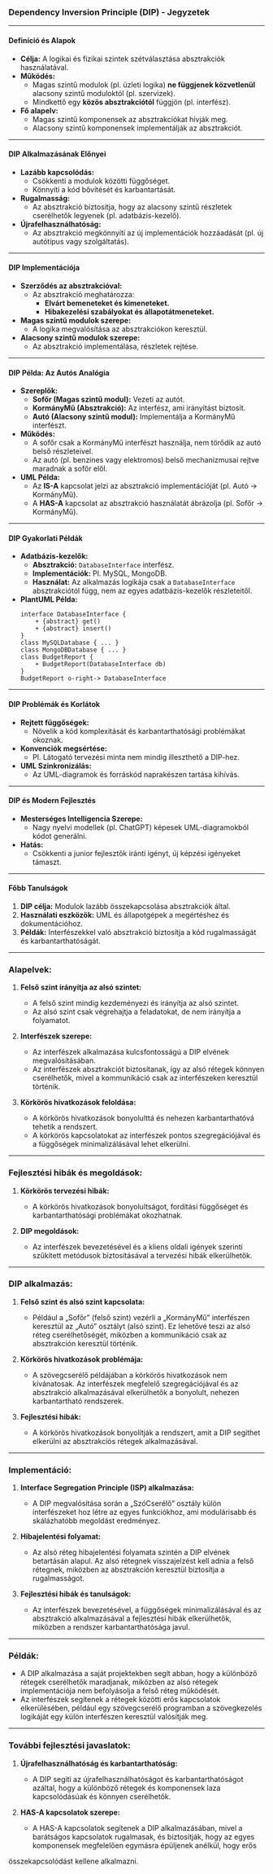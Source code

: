 ### **Dependency Inversion Principle (DIP) - Jegyzetek**

---

#### **Definíció és Alapok**
- **Célja:** A logikai és fizikai szintek szétválasztása absztrakciók használatával.
- **Működés:** 
  - Magas szintű modulok (pl. üzleti logika) **ne függjenek közvetlenül** alacsony szintű moduloktól (pl. szervizek).
  - Mindkettő egy **közös absztrakciótól** függjön (pl. interfész).
- **Fő alapelv:** 
  - Magas szintű komponensek az absztrakciókat hívják meg.
  - Alacsony szintű komponensek implementálják az absztrakciót.

---

#### **DIP Alkalmazásának Előnyei**
- **Lazább kapcsolódás:**
  - Csökkenti a modulok közötti függőséget.
  - Könnyíti a kód bővítését és karbantartását.
- **Rugalmasság:**
  - Az absztrakció biztosítja, hogy az alacsony szintű részletek cserélhetők legyenek (pl. adatbázis-kezelő).
- **Újrafelhasználhatóság:**
  - Az absztrakció megkönnyíti az új implementációk hozzáadását (pl. új autótípus vagy szolgáltatás).

---

#### **DIP Implementációja**
- **Szerződés az absztrakcióval:**
  - Az absztrakció meghatározza:
    - **Elvárt bemeneteket és kimeneteket.**
    - **Hibakezelési szabályokat és állapotátmeneteket.**
- **Magas szintű modulok szerepe:**
  - A logika megvalósítása az absztrakciókon keresztül.
- **Alacsony szintű modulok szerepe:**
  - Az absztrakció implementálása, részletek rejtése.

---

#### **DIP Példa: Az Autós Analógia**
- **Szereplők:**
  - **Sofőr (Magas szintű modul):** Vezeti az autót.
  - **KormányMű (Absztrakció):** Az interfész, ami irányítást biztosít.
  - **Autó (Alacsony szintű modul):** Implementálja a KormányMű interfészt.
- **Működés:**
  - A sofőr csak a KormányMű interfészt használja, nem törődik az autó belső részleteivel.
  - Az autó (pl. benzines vagy elektromos) belső mechanizmusai rejtve maradnak a sofőr elől.
- **UML Példa:**
  - Az **IS-A** kapcsolat jelzi az absztrakció implementációját (pl. Autó -> KormányMű).
  - A **HAS-A** kapcsolat az absztrakció használatát ábrázolja (pl. Sofőr -> KormányMű).

---

#### **DIP Gyakorlati Példák**
- **Adatbázis-kezelők:**
  - **Absztrakció:** `DatabaseInterface` interfész.
  - **Implementációk:** Pl. MySQL, MongoDB.
  - **Használat:** Az alkalmazás logikája csak a `DatabaseInterface` absztrakciótól függ, nem az egyes adatbázis-kezelők részleteitől.
- **PlantUML Példa:**
  ```plaintext
  interface DatabaseInterface {
      + {abstract} get()
      + {abstract} insert()
  }
  class MySQLDatabase { ... }
  class MongoDBDatabase { ... }
  class BudgetReport {
      + BudgetReport(DatabaseInterface db)
  }
  BudgetReport o-right-> DatabaseInterface
  ```

---

#### **DIP Problémák és Korlátok**
- **Rejtett függőségek:**
  - Növelik a kód komplexitását és karbantarthatósági problémákat okoznak.
- **Konvenciók megsértése:**
  - Pl. Látogató tervezési minta nem mindig illeszthető a DIP-hez.
- **UML Szinkronizálás:**
  - Az UML-diagramok és forráskód naprakészen tartása kihívás.

---

#### **DIP és Modern Fejlesztés**
- **Mesterséges Intelligencia Szerepe:**
  - Nagy nyelvi modellek (pl. ChatGPT) képesek UML-diagramokból kódot generálni.
- **Hatás:** 
  - Csökkenti a junior fejlesztők iránti igényt, új képzési igényeket támaszt.

---

#### **Főbb Tanulságok**
1. **DIP célja:** Modulok lazább összekapcsolása absztrakciók által.
2. **Használati eszközök:** UML és állapotgépek a megértéshez és dokumentációhoz.
3. **Példák:** Interfészekkel való absztrakció biztosítja a kód rugalmasságát és karbantarthatóságát.

---

### **Alapelvek:**
1. **Felső szint irányítja az alsó szintet:**
   - A felső szint mindig kezdeményezi és irányítja az alsó szintet.
   - Az alsó szint csak végrehajtja a feladatokat, de nem irányítja a folyamatot.

2. **Interfészek szerepe:**
   - Az interfészek alkalmazása kulcsfontosságú a DIP elvének megvalósításában.
   - Az interfészek absztrakciót biztosítanak, így az alsó rétegek könnyen cserélhetők, mivel a kommunikáció csak az interfészeken keresztül történik.

3. **Körkörös hivatkozások feloldása:**
   - A körkörös hivatkozások bonyolulttá és nehezen karbantarthatóvá tehetik a rendszert.
   - A körkörös kapcsolatokat az interfészek pontos szegregációjával és a függőségek minimalizálásával lehet elkerülni.

---

### **Fejlesztési hibák és megoldások:**
1. **Körkörös tervezési hibák:**
   - A körkörös hivatkozások bonyolultságot, fordítási függőséget és karbantarthatósági problémákat okozhatnak.
   
2. **DIP megoldások:**
   - Az interfészek bevezetésével és a kliens oldali igények szerinti szűkített metódusok biztosításával a tervezési hibák elkerülhetők.

---

### **DIP alkalmazás:**
1. **Felső szint és alsó szint kapcsolata:**
   - Például a „Sofőr” (felső szint) vezérli a „KormányMű” interfészen keresztül az „Autó” osztályt (alsó szint). Ez lehetővé teszi az alsó réteg cserélhetőségét, miközben a kommunikáció csak az absztrakción keresztül történik.

2. **Körkörös hivatkozások problémája:**
   - A szövegcserélő példájában a körkörös hivatkozások nem kívánatosak. Az interfészek megfelelő szegregációjával és az absztrakció alkalmazásával elkerülhetők a bonyolult, nehezen karbantartható rendszerek.

3. **Fejlesztési hibák:**
   - A körkörös hivatkozások bonyolítják a rendszert, amit a DIP segíthet elkerülni az absztrakciós rétegek alkalmazásával.

---

### **Implementáció:**
1. **Interface Segregation Principle (ISP) alkalmazása:**
   - A DIP megvalósítása során a „SzóCserélő” osztály külön interfészeket hoz létre az egyes funkciókhoz, ami modulárisabb és skálázhatóbb megoldást eredményez.
   
2. **Hibajelentési folyamat:**
   - Az alsó réteg hibajelentési folyamata szintén a DIP elvének betartásán alapul. Az alsó rétegnek visszajelzést kell adnia a felső rétegnek, miközben az absztrakción keresztül biztosítja a rugalmasságot.

3. **Fejlesztési hibák és tanulságok:**
   - Az interfészek bevezetésével, a függőségek minimalizálásával és az absztrakció alkalmazásával a fejlesztési hibák elkerülhetők, miközben a rendszer karbantarthatósága javul.

---

### **Példák:**
- A DIP alkalmazása a saját projektekben segít abban, hogy a különböző rétegek cserélhetők maradjanak, miközben az alsó rétegek implementációja nem befolyásolja a felső réteg működését.
- Az interfészek segítenek a rétegek közötti erős kapcsolatok elkerülésében, például egy szövegcserélő programban a szövegkezelés logikáját egy külön interfészen keresztül valósítják meg.

---

### **További fejlesztési javaslatok:**
1. **Újrafelhasználhatóság és karbantarthatóság:**
   - A DIP segíti az újrafelhasználhatóságot és karbantarthatóságot azáltal, hogy a különböző rétegek és komponensek laza kapcsolódásúak és könnyen cserélhetők.

2. **HAS-A kapcsolatok szerepe:**
   - A HAS-A kapcsolatok segítenek a DIP alkalmazásában, mivel a barátságos kapcsolatok rugalmasak, és biztosítják, hogy az egyes komponensek megfelelően egymásra épüljenek anélkül, hogy erős

 összekapcsolódást kellene alkalmazni.